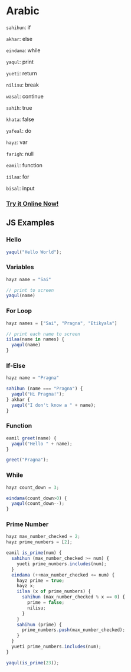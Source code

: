 # Arabic

`sahihun`: if

`akhar`: else

`eindama`: while

`yaqul`: print

`yueti`: return

`nilisu`: break

`wasal`: continue

`sahih`: true

`khata`: false

`yafeal`: do

`hayz`: var

`farigh`: null

`eamil`: function

`iilaa`: for

`bisal`: input

### [Try it Online Now!](https://sai.onl/lang_bridge/try/index.html#arabic)

## JS Examples

### Hello

```javascript
yaqul("Hello World");
```


### Variables

```javascript
hayz name = "Sai"

// print to screen
yaqul(name)
```


### For Loop

```javascript
hayz names = ["Sai", "Pragna", "Etikyala"]

// print each name to screen
iilaa(name in names) {
  yaqul(name)
}
```


### If-Else

```javascript
hayz name = "Pragna"

sahihun (name === "Pragna") {
  yaqul("Hi Pragna!");
} akhar {
  yaqul("I don't know a " + name);
}
```


### Function

```javascript
eamil greet(name) {
  yaqul("Hello " + name);
}

greet("Pragna");
```


### While

```javascript
hayz count_down = 3;

eindama(count_down>0) {
  yaqul(count_down--);
}
```


### Prime Number

```javascript
hayz max_number_checked = 2;
hayz prime_numbers = [2];

eamil is_prime(num) {
  sahihun (max_number_checked >= num) {
    yueti prime_numbers.includes(num);
  }
  eindama (++max_number_checked <= num) {
    hayz prime = true;
    hayz x;
    iilaa (x of prime_numbers) {
      sahihun (max_number_checked % x == 0) {
        prime = false;
        nilisu;
      }
    }
    sahihun (prime) {
      prime_numbers.push(max_number_checked);
    }
  }
  yueti prime_numbers.includes(num);
}

yaqul(is_prime(23));
```


